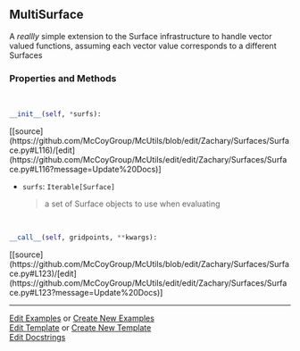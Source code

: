 ## <a id="McUtils.Zachary.Surfaces.Surface.MultiSurface">MultiSurface</a>
A _reallly_ simple extension to the Surface infrastructure to handle vector valued functions,
assuming each vector value corresponds to a different Surfaces

### Properties and Methods
<a id="McUtils.Zachary.Surfaces.Surface.MultiSurface.__init__" class="docs-object-method">&nbsp;</a> 
```python
__init__(self, *surfs): 
```
<div class="docs-source-link" markdown="1">
[[source](https://github.com/McCoyGroup/McUtils/blob/edit/Zachary/Surfaces/Surface.py#L116)/[edit](https://github.com/McCoyGroup/McUtils/edit/edit/Zachary/Surfaces/Surface.py#L116?message=Update%20Docs)]
</div>


- `surfs`: `Iterable[Surface]`
    >a set of Surface objects to use when evaluating

<a id="McUtils.Zachary.Surfaces.Surface.MultiSurface.__call__" class="docs-object-method">&nbsp;</a> 
```python
__call__(self, gridpoints, **kwargs): 
```
<div class="docs-source-link" markdown="1">
[[source](https://github.com/McCoyGroup/McUtils/blob/edit/Zachary/Surfaces/Surface.py#L123)/[edit](https://github.com/McCoyGroup/McUtils/edit/edit/Zachary/Surfaces/Surface.py#L123?message=Update%20Docs)]
</div>





___

[Edit Examples](https://github.com/McCoyGroup/McUtils/edit/edit/ci/examples/McUtils/Zachary/Surfaces/Surface/MultiSurface.md) or 
[Create New Examples](https://github.com/McCoyGroup/McUtils/new/edit/?filename=ci/examples/McUtils/Zachary/Surfaces/Surface/MultiSurface.md) <br/>
[Edit Template](https://github.com/McCoyGroup/McUtils/edit/edit/ci/docs/McUtils/Zachary/Surfaces/Surface/MultiSurface.md) or 
[Create New Template](https://github.com/McCoyGroup/McUtils/new/edit/?filename=ci/docs/templates/McUtils/Zachary/Surfaces/Surface/MultiSurface.md) <br/>
[Edit Docstrings](https://github.com/McCoyGroup/McUtils/edit/edit/McUtils/Zachary/Surfaces/Surface.py?message=Update%20Docs)